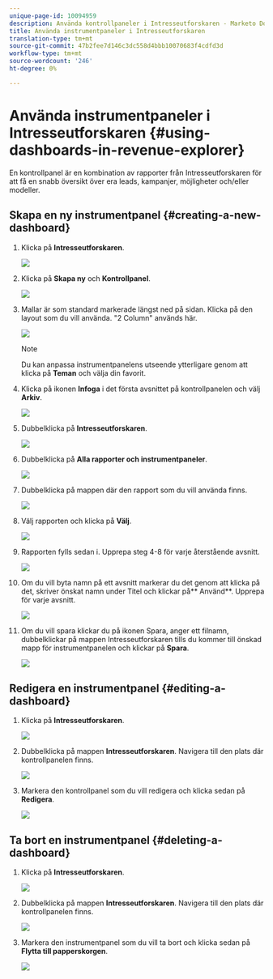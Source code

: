 ```yaml
---
unique-page-id: 10094959
description: Använda kontrollpaneler i Intresseutforskaren - Marketo Docs - Produktdokumentation
title: Använda instrumentpaneler i Intresseutforskaren
translation-type: tm+mt
source-git-commit: 47b2fee7d146c3dc558d4bbb10070683f4cdfd3d
workflow-type: tm+mt
source-wordcount: '246'
ht-degree: 0%

---
```



# Använda instrumentpaneler i Intresseutforskaren {#using-dashboards-in-revenue-explorer}

En kontrollpanel är en kombination av rapporter från Intresseutforskaren för att få en snabb översikt över era leads, kampanjer, möjligheter och/eller modeller.

## Skapa en ny instrumentpanel {#creating-a-new-dashboard}

1. Klicka på **Intresseutforskaren**.

   ![](assets/one.png)

1. Klicka på **Skapa ny** och **Kontrollpanel**.

   ![](assets/two.png)

1. Mallar är som standard markerade längst ned på sidan. Klicka på den layout som du vill använda. &quot;2 Column&quot; används här.

   ![](assets/three.png)

   >[!NOTE]
   >
   >Du kan anpassa instrumentpanelens utseende ytterligare genom att klicka på **Teman** och välja din favorit.

1. Klicka på ikonen **Infoga** i det första avsnittet på kontrollpanelen och välj **Arkiv**.

   ![](assets/four.png)

1. Dubbelklicka på **Intresseutforskaren**.

   ![](assets/five.png)

1. Dubbelklicka på **Alla rapporter och instrumentpaneler**.

   ![](assets/six.png)

1. Dubbelklicka på mappen där den rapport som du vill använda finns.

   ![](assets/seven.png)

1. Välj rapporten och klicka på **Välj**.

   ![](assets/eight.png)

1. Rapporten fylls sedan i. Upprepa steg 4-8 för varje återstående avsnitt.

   ![](assets/nine.png)

1. Om du vill byta namn på ett avsnitt markerar du det genom att klicka på det, skriver önskat namn under Titel och klickar på** Använd**. Upprepa för varje avsnitt.

   ![](assets/ten.png)

1. Om du vill spara klickar du på ikonen Spara, anger ett filnamn, dubbelklickar på mappen Intresseutforskaren tills du kommer till önskad mapp för instrumentpanelen och klickar på **Spara**.

   ![](assets/eleven.png)

## Redigera en instrumentpanel {#editing-a-dashboard}

1. Klicka på **Intresseutforskaren**.

   ![](assets/one.png)

1. Dubbelklicka på mappen **Intresseutforskaren**. Navigera till den plats där kontrollpanelen finns.

   ![](assets/thirteen.png)

1. Markera den kontrollpanel som du vill redigera och klicka sedan på **Redigera**.

   ![](assets/fourteen.png)

## Ta bort en instrumentpanel {#deleting-a-dashboard}

1. Klicka på **Intresseutforskaren**.

   ![](assets/one.png)

1. Dubbelklicka på mappen **Intresseutforskaren**. Navigera till den plats där kontrollpanelen finns.

   ![](assets/thirteen.png)

1. Markera den instrumentpanel som du vill ta bort och klicka sedan på **Flytta till papperskorgen**.

   ![](assets/fifteen.png)


